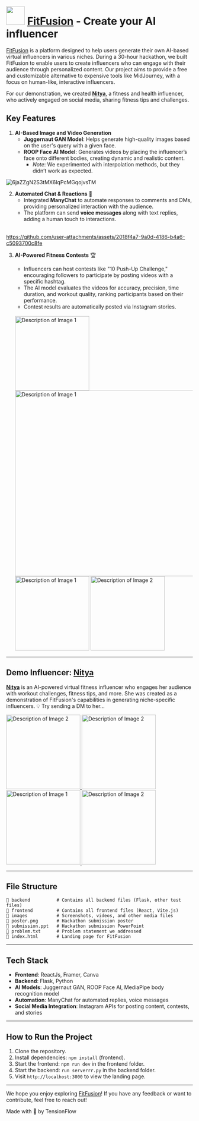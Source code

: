 # <img src="https://github.com/user-attachments/assets/7fb4f0b9-bb9b-4faa-b6db-96d0d616e6cf" width="50"/> [FitFusion](https://meet244.github.io/Fit-Fusion/) - Create your AI influencer

[FitFusion](https://meet244.github.io/Fit-Fusion/) is a platform designed to help users generate their own AI-based virtual influencers in various niches. During a 30-hour hackathon, we built FitFusion to enable users to create influencers who can engage with their audience through personalized content. 
Our project aims to provide a free and customizable alternative to expensive tools like MidJourney, with a focus on human-like, interactive influencers. 

For our demonstration, we created [**Nitya**](https://www.instagram.com/nityaasig), a fitness and health influencer, who actively engaged on social media, sharing fitness tips and challenges.


## Key Features
1. **AI-Based Image and Video Generation**
   - **Juggernaut GAN Model**: Helps generate high-quality images based on the user's query with a given face.  
   - **ROOP Face AI Model**: Generates videos by placing the influencer’s face onto different bodies, creating dynamic and realistic content.
     - *Note*: We experimented with interpolation methods, but they didn’t work as expected.

![6jaZZgN2S3tMX6IqPcMGqojvsTM](https://github.com/user-attachments/assets/9266bb0d-083a-4a50-ba71-466182ff0ed2)

      

2. **Automated Chat & Reactions** 🤖
   - Integrated **ManyChat** to automate responses to comments and DMs, providing personalized interaction with the audience.
   - The platform can send **voice messages** along with text replies, adding a human touch to interactions.
   <br>
  https://github.com/user-attachments/assets/2018f4a7-9a0d-4186-b4a6-c5093700c8fe

3. **AI-Powered Fitness Contests** 🏆
   - Influencers can host contests like "10 Push-Up Challenge," encouraging followers to participate by posting videos with a specific hashtag.
   - The AI model evaluates the videos for accuracy, precision, time duration, and workout quality, ranking participants based on their performance.
   - Contest results are automatically posted via Instagram stories.
   <br>
   <img src="https://github.com/user-attachments/assets/12ec3636-d0bd-4e54-b798-47dc50dd17b4" alt="Description of Image 1" width="200" />
   <img src="https://github.com/user-attachments/assets/393cd7ab-bd4f-48ee-8eb9-c3f88d0cb4ad" alt="Description of Image 1" width="500" />

   <br>
   <img src="https://github.com/user-attachments/assets/3992d9f7-14a0-412e-8ad8-a03d3d36ad10" alt="Description of Image 1" width="200" />
   <img src="https://github.com/user-attachments/assets/3ece3148-5234-432e-8cb8-d05c2dbded47" alt="Description of Image 2" width="200" />

---

## Demo Influencer: [Nitya](https://www.instagram.com/nityaasig/)  
**[Nitya](https://www.instagram.com/nityaasig/)** is an AI-powered virtual fitness influencer who engages her audience with workout challenges, fitness tips, and more. She was created as a demonstration of FitFusion's capabilities in generating niche-specific influencers.
💡 Try sending a DM to her...

<a href="https://www.instagram.com/nityaasig/" target="_blank">
    <img src="https://scontent-bom2-2.cdninstagram.com/v/t51.29350-15/462036873_8148563495253155_8655520674081595752_n.jpg?stp=dst-jpg_e15&efg=eyJ2ZW5jb2RlX3RhZyI6ImltYWdlX3VybGdlbi4xMDgweDEwODAuc2RyLmYyOTM1MC5kZWZhdWx0X2ltYWdlIn0&_nc_ht=scontent-bom2-2.cdninstagram.com&_nc_cat=111&_nc_ohc=4x7chBc4FSwQ7kNvgFdLjOS&_nc_gid=48db98b906db409cb26f105dca80defe&edm=AP4sbd4BAAAA&ccb=7-5&ig_cache_key=MzQ3MjY2NDc1ODI2MDQzMzMzMQ%3D%3D.3-ccb7-5&oh=00_AYC0w33TMAfT3Xu1s2_d-HivKPfddnULpjTAK5GbweWTzA&oe=6709197B&_nc_sid=7a9f4b" alt="Description of Image 2" width="200" />
</a>

<a href="https://www.instagram.com/nityaasig/" target="_blank">
    <img src="https://scontent-bom2-1.cdninstagram.com/v/t51.29350-15/461931179_525934673496389_8475973163576197123_n.webp?stp=dst-jpg_e35&efg=eyJ2ZW5jb2RlX3RhZyI6ImltYWdlX3VybGdlbi4xNDQweDE0NDAuc2RyLmYyOTM1MC5kZWZhdWx0X2ltYWdlIn0&_nc_ht=scontent-bom2-1.cdninstagram.com&_nc_cat=105&_nc_ohc=0J5TqLyKkrUQ7kNvgFcLmE_&_nc_gid=48db98b906db409cb26f105dca80defe&edm=AP4sbd4BAAAA&ccb=7-5&ig_cache_key=MzQ3MjYxMDcwNDkzMDk5Nzg5Nw%3D%3D.3-ccb7-5&oh=00_AYAGJMCPfVdaHvpT5jQH59sowmo6xq5miOVP4qGzZ7xMnw&oe=67091AB5&_nc_sid=7a9f4b" alt="Description of Image 2" width="200" />
</a>

<a href="https://www.instagram.com/nityaasig/" target="_blank">
    <img src="https://scontent-bom2-2.cdninstagram.com/v/t51.29350-15/462040586_8346281468794703_2072636807878609568_n.webp?stp=dst-jpg_e35&efg=eyJ2ZW5jb2RlX3RhZyI6ImltYWdlX3VybGdlbi4xNDQweDE0NDAuc2RyLmYyOTM1MC5kZWZhdWx0X2ltYWdlIn0&_nc_ht=scontent-bom2-2.cdninstagram.com&_nc_cat=111&_nc_ohc=9aPh5FraamYQ7kNvgFn-Wwv&_nc_gid=48db98b906db409cb26f105dca80defe&edm=AP4sbd4BAAAA&ccb=7-5&ig_cache_key=MzQ3MjYxMjcwOTQ0NzUzNjAyNw%3D%3D.3-ccb7-5&oh=00_AYAztA1R-SV9QNStgg3L5iijZ5uVPKPlifPutDUsdoWraw&oe=670936D7&_nc_sid=7a9f4b" alt="Description of Image 1" width="200" />
</a>

<a href="https://www.instagram.com/nityaasig/" target="_blank">
    <img src="https://scontent-bom2-3.cdninstagram.com/v/t51.29350-15/462233175_870298488576656_8062153608656357190_n.webp?stp=dst-jpg_e35&efg=eyJ2ZW5jb2RlX3RhZyI6ImltYWdlX3VybGdlbi4xNDQweDE0NDAuc2RyLmYyOTM1MC5kZWZhdWx0X2ltYWdlIn0&_nc_ht=scontent-bom2-3.cdninstagram.com&_nc_cat=108&_nc_ohc=TZmmlePwyisQ7kNvgEqWA7g&_nc_gid=efb802f784a74e95a796b90157b6d26e&edm=APoiHPcBAAAA&ccb=7-5&ig_cache_key=MzQ3MjYwMTI1NTI5ODQzNTgzMg%3D%3D.3-ccb7-5&oh=00_AYD5MgjrgVkfB0Wqn-soFjhPG3_9EP6QGmEdlngjPtUADg&oe=6709D64F&_nc_sid=22de04" alt="Description of Image 2" width="200" />
</a>


---

## File Structure
```
📂 backend          # Contains all backend files (Flask, other test files)
📂 frontend         # Contains all frontend files (React, Vite.js)
📂 images           # Screenshots, videos, and other media files
📄 poster.png       # Hackathon submission poster
📄 submission.ppt   # Hackathon submission PowerPoint
📄 problem.txt      # Problem statement we addressed
📄 index.html       # Landing page for FitFusion
```

---

## Tech Stack
- **Frontend**: ReactJs, Framer, Canva
- **Backend**: Flask, Python
- **AI Models**: Juggernaut GAN, ROOP Face AI, MediaPipe body recognition model
- **Automation**: ManyChat for automated replies, voice messages
- **Social Media Integration**: Instagram APIs for posting content, contests, and stories



---

## How to Run the Project
1. Clone the repository.
2. Install dependencies: `npm install` (frontend).
3. Start the frontend: `npm run dev` in the frontend folder.
4. Start the backend: `run serverrr.py` in the backend folder.
5. Visit `http://localhost:3000` to view the landing page.

---

We hope you enjoy exploring [FitFusion](https://meet244.github.io/Fit-Fusion/)! If you have any feedback or want to contribute, feel free to reach out!

Made with 💖 by TensionFlow
